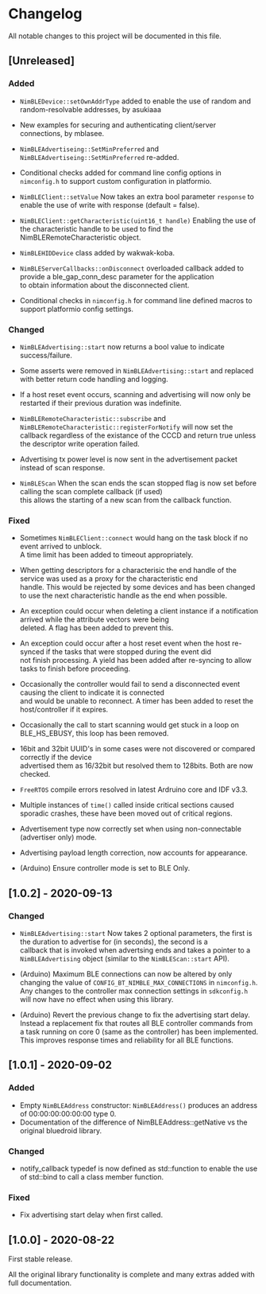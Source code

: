 # Changelog

All notable changes to this project will be documented in this file.  

## [Unreleased]

### Added
- `NimBLEDevice::setOwnAddrType` added to enable the use of random and random-resolvable addresses, by asukiaaa  

- New examples for securing and authenticating client/server connections, by mblasee.  

- `NimBLEAdvertiseing::SetMinPreferred` and `NimBLEAdvertiseing::SetMinPreferred` re-added.  

- Conditional checks added for command line config options in `nimconfig.h` to support custom configuration in platformio.  

- `NimBLEClient::setValue` Now takes an extra bool parameter `response` to enable the use of write with response (default = false).  

- `NimBLEClient::getCharacteristic(uint16_t handle)` Enabling the use of the characteristic handle to be used to find 
the NimBLERemoteCharacteristic object.  

- `NimBLEHIDDevice` class added by wakwak-koba.  

- `NimBLEServerCallbacks::onDisconnect` overloaded callback added to provide a ble_gap_conn_desc parameter for the application  
to obtain information about the disconnected client.  

- Conditional checks in `nimconfig.h` for command line defined macros to support platformio config settings.  

### Changed
- `NimBLEAdvertising::start` now returns a bool value to indicate success/failure.  

- Some asserts were removed in `NimBLEAdvertising::start` and replaced with better return code handling and logging.    

- If a host reset event occurs, scanning and advertising will now only be restarted if their previous duration was indefinite.  

- `NimBLERemoteCharacteristic::subscribe` and `NimBLERemoteCharacteristic::registerForNotify` will now set the callback
regardless of the existance of the CCCD and return true unless the descriptor write operation failed.  

- Advertising tx power level is now sent in the advertisement packet instead of scan response.  

- `NimBLEScan` When the scan ends the scan stopped flag is now set before calling the scan complete callback (if used)  
this allows the starting of a new scan from the callback function.  

### Fixed
- Sometimes `NimBLEClient::connect` would hang on the task block if no event arrived to unblock.  
A time limit has been added to timeout appropriately.  

- When getting descriptors for a characterisic the end handle of the service was used as a proxy for the characteristic end  
handle. This would be rejected by some devices and has been changed to use the next characteristic handle as the end when possible.  

- An exception could occur when deleting a client instance if a notification arrived while the attribute vectors were being  
deleted. A flag has been added to prevent this.  
  
- An exception could occur after a host reset event when the host re-synced if the tasks that were stopped during the event did  
not finish processing. A yield has been added after re-syncing to allow tasks to finish before proceeding.  
  
- Occasionally the controller would fail to send a disconnected event causing the client to indicate it is connected  
and would be unable to reconnect. A timer has been added to reset the host/controller if it expires.  
  
- Occasionally the call to start scanning would get stuck in a loop on BLE_HS_EBUSY, this loop has been removed.  

- 16bit and 32bit UUID's in some cases were not discovered or compared correctly if the device  
advertised them as 16/32bit but resolved them to 128bits. Both are now checked.  
  
- `FreeRTOS` compile errors resolved in latest Ardruino core and IDF v3.3.  

- Multiple instances of `time()` called inside critical sections caused sporadic crashes, these have been moved out of critical regions.  

- Advertisement type now correctly set when using non-connectable (advertiser only) mode.  

- Advertising payload length correction, now accounts for appearance.  

- (Arduino) Ensure controller mode is set to BLE Only.  

## [1.0.2] - 2020-09-13

### Changed

- `NimBLEAdvertising::start` Now takes 2 optional parameters, the first is the duration to advertise for (in seconds), the second is a  
callback that is invoked when advertsing ends and takes a pointer to a `NimBLEAdvertising` object (similar to the `NimBLEScan::start` API).

- (Arduino) Maximum BLE connections can now be altered by only changing the value of `CONFIG_BT_NIMBLE_MAX_CONNECTIONS` in `nimconfig.h`.
Any changes to the controller max connection settings in `sdkconfig.h` will now have no effect when using this library.

- (Arduino) Revert the previous change to fix the advertising start delay. Instead a replacement fix that routes all BLE controller commands from  
a task running on core 0 (same as the controller) has been implemented. This improves response times and reliability for all BLE functions.

## [1.0.1] - 2020-09-02

### Added

- Empty `NimBLEAddress` constructor: `NimBLEAddress()` produces an address of 00:00:00:00:00:00 type 0.
- Documentation of the difference of NimBLEAddress::getNative vs the original bluedroid library.

### Changed

- notify_callback typedef is now defined as std::function to enable the use of std::bind to call a class member function.

### Fixed

- Fix advertising start delay when first called.


## [1.0.0] - 2020-08-22

First stable release.

All the original library functionality is complete and many extras added with full documentation.
